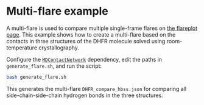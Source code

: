 # Multi-flare example

A multi-flare is used to compare multiple single-frame flares on [the flareplot page](https://gpcrviz.github.io/flareplot/?p=create). This example shows how to create a multi-flare based on the contacts in three structures of the DHFR molecule solved using room-temperature crystallography. 

Configure the [`MDContactNetwork`](https://github.com/akma327/MDContactNetworks) dependency, edit the paths in `generate_flare.sh`, and run the script:
```bash
bash generate_flare.sh
```
This generates the multi-flare `DHFR_compare_hbss.json` for comparing all side-chain-side-chain hydrogen bonds in the three structures.
